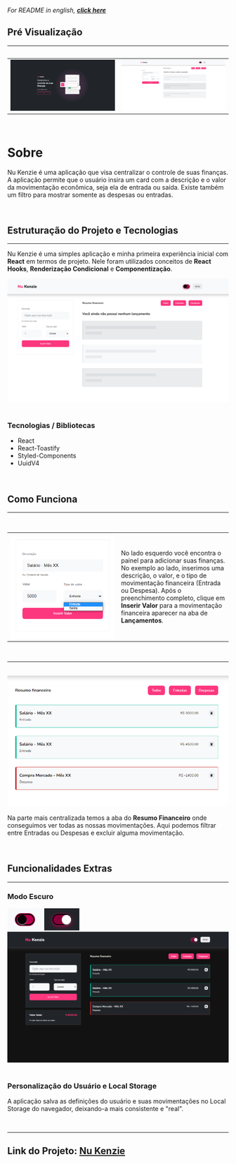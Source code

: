<cite>For README in english, <strong><a href="./README.md">click here</a></strong></cite>

<h2>Pré Visualização</h2>
<hr/>
<div style="display: flex; gap: 10px">
    <table>
    <tr>
        <td><img src="./assets/nukenzie-home.png" /></td>
        <td><img src="./assets/nukenzie-main.png" /></td>
    </tr>
</table>
</div>
<br/>

<h1>Sobre</h1>

<p>Nu Kenzie é uma aplicação que visa centralizar o controle de suas finanças. A aplicação permite que o usuário insira um card com a descrição e o valor da movimentação econômica, seja ela de entrada ou saída. Existe também um filtro para mostrar somente as despesas ou entradas.</p>
<br/>

<h2>Estruturação do Projeto e Tecnologias</h2>
<hr/>
<p>Nu Kenzie é uma simples aplicação e minha primeira experiência inicial com <strong>React</strong> em termos de projeto. Nele foram utilizados conceitos de <strong>React Hooks</strong>, <strong>Renderização Condicional</strong> e <strong>Componentização</strong>.</p>

<img src="./assets/nukenzie-painel.png" />
<br/><br/>

<h3>Tecnologias / Bibliotecas</h3>
<ul>
    <li>React</li>
    <li>React-Toastify</li>
    <li>Styled-Components</li>
    <li>UuidV4</li>
</ul>

<br/>

<h2>Como Funciona</h2>
<hr/>
<br/>
<table>
    <tr>
        <td width="50%"><img src="./assets/nukenzie-adicionarFinancas.png" /></td>
        <td><p>No lado esquerdo você encontra o painel para adicionar suas finanças. No exemplo ao lado, inserimos uma descrição, o valor, e o tipo de movimentação financeira (Entrada ou Despesa). Após o preenchimento completo, clique em <strong>Inserir Valor</strong> para a movimentação financeira aparecer na aba de <strong>Lançamentos</strong>.</p></td>
    </tr>
</table>

<br/>
<hr/>
<br/>
<div style="text-align: center;">
    <img src="./assets/nukenzie-financas.png" />
    <p style="text-align: left;">Na parte mais centralizada temos a aba do <strong>Resumo Financeiro</strong> onde conseguimos ver todas as nossas movimentações. Aqui podemos filtrar entre Entradas ou Despesas e excluir alguma movimentação.</p>
</div>
<br/>

<h2>Funcionalidades Extras</h2>
<hr/>
<h3>Modo Escuro</h3>
<div>
    <img src="./assets/nukenzie-botaoDarkmodeOff.png" />
    <img src="./assets/nukenzie-botaoDarkmodeOn.png" />
    <br/>
    <img src="./assets/nukenzie-darkmode.png" />
</div>

<br/>

<h3>Personalização do Usuário e Local Storage</h3>
<p>A aplicação salva as definições do usuário e suas movimentações no Local Storage do navegador, deixando-a mais consistente e "real".</p>
<br/>
<hr/>
<h2>Link do Projeto: <a href="https://nu-kenzie-delta.vercel.app/" target="blank_">Nu Kenzie</a></h2>
